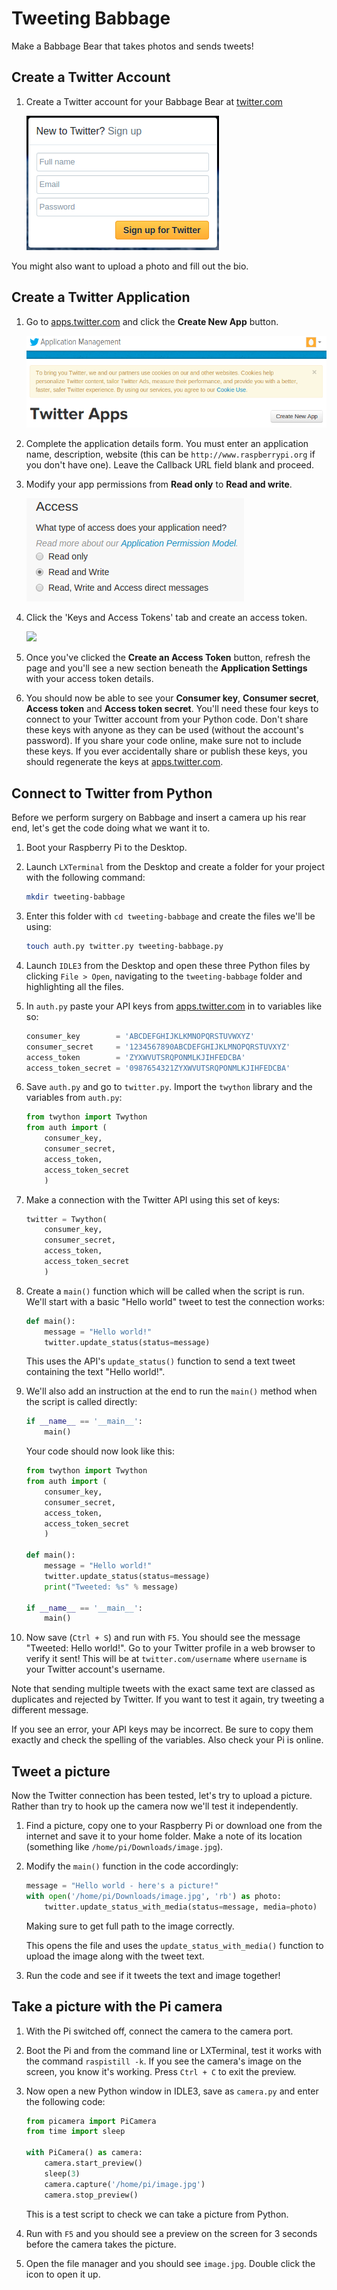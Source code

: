 # Tweeting Babbage

Make a Babbage Bear that takes photos and sends tweets!

## Create a Twitter Account

1. Create a Twitter account for your Babbage Bear at [twitter.com](https://twitter.com)

    ![](images/create-twitter.png)

You might also want to upload a photo and fill out the bio.

## Create a Twitter Application

1. Go to [apps.twitter.com](https://apps.twitter.com) and click the **Create New App** button.

    ![](images/create-new-app.png)

1. Complete the application details form. You must enter an application name, description, website (this can be `http://www.raspberrypi.org` if you don't have one). Leave the Callback URL field blank and proceed.

1. Modify your app permissions from **Read only** to **Read and write**.

    ![](images/read-and-write.png)

1. Click the 'Keys and Access Tokens' tab and create an access token.

    ![](images/create-access-token.png)

1. Once you've clicked the **Create an Access Token** button, refresh the page and you'll see a new section beneath the **Application Settings** with your access token details.

1. You should now be able to see your **Consumer key**, **Consumer secret**, **Access token** and **Access token secret**. You'll need these four keys to connect to your Twitter account from your Python code. Don't share these keys with anyone as they can be used (without the account's password). If you share your code online, make sure not to include these keys. If you ever accidentally share or publish these keys, you should regenerate the keys at [apps.twitter.com](https://apps.twitter.com).

## Connect to Twitter from Python

Before we perform surgery on Babbage and insert a camera up his rear end, let's get the code doing what we want it to.

1. Boot your Raspberry Pi to the Desktop.

1. Launch `LXTerminal` from the Desktop and create a folder for your project with the following command:

    ```bash
    mkdir tweeting-babbage
    ```

1. Enter this folder with `cd tweeting-babbage` and create the files we'll be using:

    ```bash
    touch auth.py twitter.py tweeting-babbage.py
    ```

1. Launch `IDLE3` from the Desktop and open these three Python files by clicking `File > Open`, navigating to the `tweeting-babbage` folder and highlighting all the files.

1. In `auth.py` paste your API keys from [apps.twitter.com](https://apps.twitter.com) in to variables like so:

    ```python
    consumer_key        = 'ABCDEFGHIJKLKMNOPQRSTUVWXYZ'
    consumer_secret     = '1234567890ABCDEFGHIJKLMNOPQRSTUVXYZ'
    access_token        = 'ZYXWVUTSRQPONMLKJIHFEDCBA'
    access_token_secret = '0987654321ZYXWVUTSRQPONMLKJIHFEDCBA'
    ```

1. Save `auth.py` and go to `twitter.py`. Import the `twython` library and the variables from `auth.py`:

    ```python
    from twython import Twython
    from auth import (
        consumer_key,
        consumer_secret,
        access_token,
        access_token_secret
        )
    ```

1. Make a connection with the Twitter API using this set of keys:

    ```python
    twitter = Twython(
        consumer_key,
        consumer_secret,
        access_token,
        access_token_secret
        )
    ```

1. Create a `main()` function which will be called when the script is run. We'll start with a basic "Hello world" tweet to test the connection works:

    ```python
    def main():
        message = "Hello world!"
        twitter.update_status(status=message)
    ```

    This uses the API's `update_status()` function to send a text tweet containing the text "Hello world!".

1. We'll also add an instruction at the end to run the `main()` method when the script is called directly:

    ```python
    if __name__ == '__main__':
        main()
    ```

    Your code should now look like this:

    ```python
    from twython import Twython
    from auth import (
        consumer_key,
        consumer_secret,
        access_token,
        access_token_secret
        )

    def main():
        message = "Hello world!"
        twitter.update_status(status=message)
        print("Tweeted: %s" % message)

    if __name__ == '__main__':
        main()
    ```

1. Now save (`Ctrl + S`) and run with `F5`. You should see the message "Tweeted: Hello world!". Go to your Twitter profile in a web browser to verify it sent! This will be at `twitter.com/username` where `username` is your Twitter account's username.

Note that sending multiple tweets with the exact same text are classed as duplicates and rejected by Twitter. If you want to test it again, try tweeting a different message.

If you see an error, your API keys may be incorrect. Be sure to copy them exactly and check the spelling of the variables. Also check your Pi is online.

## Tweet a picture

Now the Twitter connection has been tested, let's try to upload a picture. Rather than try to hook up the camera now we'll test it independently.

1. Find a picture, copy one to your Raspberry Pi or download one from the internet and save it to your home folder. Make a note of its location (something like `/home/pi/Downloads/image.jpg`).

1. Modify the `main()` function in the code accordingly:

    ```python
    message = "Hello world - here's a picture!"
    with open('/home/pi/Downloads/image.jpg', 'rb') as photo:
        twitter.update_status_with_media(status=message, media=photo)
    ```

    Making sure to get full path to the image correctly.

    This opens the file and uses the `update_status_with_media()` function to upload the image along with the tweet text.

1. Run the code and see if it tweets the text and image together!

## Take a picture with the Pi camera

1. With the Pi switched off, connect the camera to the camera port.

1. Boot the Pi and from the command line or LXTerminal, test it works with the command `raspistill -k`. If you see the camera's image on the screen, you know it's working. Press `Ctrl + C` to exit the preview.

1. Now open a new Python window in IDLE3, save as `camera.py` and enter the following code:

    ```python
    from picamera import PiCamera
    from time import sleep

    with PiCamera() as camera:
        camera.start_preview()
        sleep(3)
        camera.capture('/home/pi/image.jpg')
        camera.stop_preview()
    ```

    This is a test script to check we can take a picture from Python.

1. Run with `F5` and you should see a preview on the screen for 3 seconds before the camera takes the picture.

1. Open the file manager and you should see `image.jpg`. Double click the icon to open it up.
